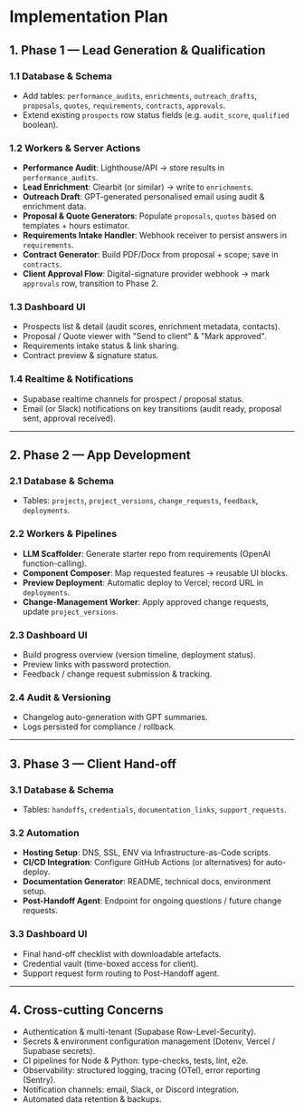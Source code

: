 # Implementation Plan

## 1. Phase 1 — Lead Generation & Qualification

### 1.1 Database & Schema

- Add tables: `performance_audits`, `enrichments`, `outreach_drafts`, `proposals`, `quotes`, `requirements`, `contracts`, `approvals`.
- Extend existing `prospects` row status fields (e.g. `audit_score`, `qualified` boolean).

### 1.2 Workers & Server Actions

- **Performance Audit**: Lighthouse/API → store results in `performance_audits`.
- **Lead Enrichment**: Clearbit (or similar) → write to `enrichments`.
- **Outreach Draft**: GPT-generated personalised email using audit & enrichment data.
- **Proposal & Quote Generators**: Populate `proposals`, `quotes` based on templates + hours estimator.
- **Requirements Intake Handler**: Webhook receiver to persist answers in `requirements`.
- **Contract Generator**: Build PDF/Docx from proposal + scope; save in `contracts`.
- **Client Approval Flow**: Digital-signature provider webhook → mark `approvals` row, transition to Phase 2.

### 1.3 Dashboard UI

- Prospects list & detail (audit scores, enrichment metadata, contacts).
- Proposal / Quote viewer with "Send to client" & "Mark approved".
- Requirements intake status & link sharing.
- Contract preview & signature status.

### 1.4 Realtime & Notifications

- Supabase realtime channels for prospect / proposal status.
- Email (or Slack) notifications on key transitions (audit ready, proposal sent, approval received).

---

## 2. Phase 2 — App Development

### 2.1 Database & Schema

- Tables: `projects`, `project_versions`, `change_requests`, `feedback`, `deployments`.

### 2.2 Workers & Pipelines

- **LLM Scaffolder**: Generate starter repo from requirements (OpenAI function-calling).
- **Component Composer**: Map requested features → reusable UI blocks.
- **Preview Deployment**: Automatic deploy to Vercel; record URL in `deployments`.
- **Change-Management Worker**: Apply approved change requests, update `project_versions`.

### 2.3 Dashboard UI

- Build progress overview (version timeline, deployment status).
- Preview links with password protection.
- Feedback / change request submission & tracking.

### 2.4 Audit & Versioning

- Changelog auto-generation with GPT summaries.
- Logs persisted for compliance / rollback.

---

## 3. Phase 3 — Client Hand-off

### 3.1 Database & Schema

- Tables: `handoffs`, `credentials`, `documentation_links`, `support_requests`.

### 3.2 Automation

- **Hosting Setup**: DNS, SSL, ENV via Infrastructure-as-Code scripts.
- **CI/CD Integration**: Configure GitHub Actions (or alternatives) for auto-deploy.
- **Documentation Generator**: README, technical docs, environment setup.
- **Post-Handoff Agent**: Endpoint for ongoing questions / future change requests.

### 3.3 Dashboard UI

- Final hand-off checklist with downloadable artefacts.
- Credential vault (time-boxed access for client).
- Support request form routing to Post-Handoff agent.

---

## 4. Cross-cutting Concerns

- Authentication & multi-tenant (Supabase Row-Level-Security).
- Secrets & environment configuration management (Dotenv, Vercel / Supabase secrets).
- CI pipelines for Node & Python: type-checks, tests, lint, e2e.
- Observability: structured logging, tracing (OTel), error reporting (Sentry).
- Notification channels: email, Slack, or Discord integration.
- Automated data retention & backups.
